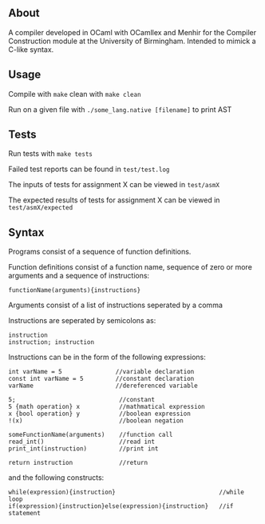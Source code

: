 ## About
A compiler developed in OCaml with OCamllex and Menhir for the Compiler Construction module at the University of Birmingham. Intended to mimick a C-like syntax.

## Usage
Compile with `make` clean with `make clean`

Run on a given file with `./some_lang.native [filename]` to print AST

## Tests

Run tests with `make tests`

Failed test reports can be found in `test/test.log`

The inputs of tests for assignment X can be viewed in `test/asmX`

The expected results of tests for assignment X can be viewed in `test/asmX/expected`

## Syntax
Programs consist of a sequence of function definitions.

Function definitions consist of a function name, sequence of zero or more arguments and a sequence of instructions:
```
functionName(arguments){instructions}
```

Arguments consist of a list of instructions seperated by a comma

Instructions are seperated by semicolons as:

```
instruction
instruction; instruction
```

Instructions can be in the form of the following expressions:

```
int varName = 5               //variable declaration
const int varName = 5         //constant declaration
varName                       //dereferenced variable

5;                             //constant
5 {math operation} x           //mathmatical expression
x {bool operation} y           //boolean expression
!(x)                           //boolean negation

someFunctionName(arguments)    //function call
read_int()                     //read int
print_int(instruction)         //print int

return instruction             //return
```

and the following constructs:

```
while(expression){instruction}                             //while loop
if(expression){instruction}else(expression){instruction}   //if statement
```
